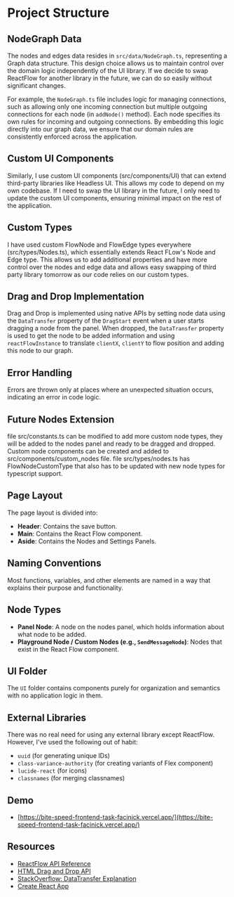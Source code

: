 # Project Structure

## NodeGraph Data

The nodes and edges data resides in `src/data/NodeGraph.ts`, representing a Graph data structure. This design choice allows us to maintain control over the domain logic independently of the UI library. If we decide to swap ReactFlow for another library in the future, we can do so easily without significant changes.

For example, the `NodeGraph.ts` file includes logic for managing connections, such as allowing only one incoming connection but multiple outgoing connections for each node (in `addNode()` method). Each node specifies its own rules for incoming and outgoing connections. By embedding this logic directly into our graph data, we ensure that our domain rules are consistently enforced across the application.

## Custom UI Components

Similarly, I use custom UI components (src/components/UI) that can extend third-party libraries like Headless UI. This allows my code to depend on my own codebase. If I need to swap the UI library in the future, I only need to update the custom UI components, ensuring minimal impact on the rest of the application.

## Custom Types

I have used custom FlowNode and FlowEdge types everywhere (src/types/Nodes.ts), which essentially extends React FLow's Node and Edge type. This allows us to add additional properties and have more control over the nodes and edge data and allows easy swapping of third party library tomorrow as our code relies on our custom types.

## Drag and Drop Implementation

Drag and Drop is implemented using native APIs by setting node data using the `DataTransfer` property of the `DragStart` event when a user starts dragging a node from the panel. When dropped, the `DataTransfer` property is used to get the node to be added information and using `reactFlowInstance` to translate `clientX`, `clientY` to flow position and adding this node to our graph.

## Error Handling

Errors are thrown only at places where an unexpected situation occurs, indicating an error in code logic.

## Future Nodes Extension

file src/constants.ts can be modified to add more custom node types, they will be added to the nodes panel and ready to be dragged and dropped. Custom node components can be created and added to src/components/custom_nodes file. file src/types/nodes.ts has FlowNodeCustomType that also has to be updated with new node types for typescript support.

## Page Layout

The page layout is divided into:
- **Header**: Contains the save button.
- **Main**: Contains the React Flow component.
- **Aside**: Contains the Nodes and Settings Panels.

## Naming Conventions

Most functions, variables, and other elements are named in a way that explains their purpose and functionality.

## Node Types

- **Panel Node**: A node on the nodes panel, which holds information about what node to be added.
- **Playground Node / Custom Nodes (e.g., `SendMessageNode`)**: Nodes that exist in the React Flow component.

## UI Folder

The `UI` folder contains components purely for organization and semantics with no application logic in them.

## External Libraries

There was no real need for using any external library except ReactFlow. However, I've used the following out of habit:
- `uuid` (for generating unique IDs)
- `class-variance-authority` (for creating variants of Flex component)
- `lucide-react` (for icons)
- `classnames` (for merging classnames)

## Demo
- [https://bite-speed-frontend-task-facinick.vercel.app/](https://bite-speed-frontend-task-facinick.vercel.app/)

## Resources

- [ReactFlow API Reference](https://reactflow.dev/api-reference)
- [HTML Drag and Drop API](https://developer.mozilla.org/en-US/docs/Web/API/HTML_Drag_and_Drop_API)
- [StackOverflow: DataTransfer Explanation](https://stackoverflow.com/a/21341021)
- [Create React App](https://create-react-app.dev/docs/adding-typescript/)